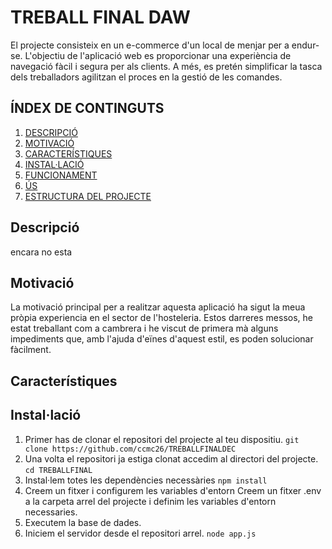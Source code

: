 
# TREBALL FINAL DAW 
El projecte consisteix en un e-commerce d'un local de menjar per a 
endur-se. L'objectiu de l'aplicació web es proporcionar una experiència de navegació 
fàcil i segura per als clients. 
A més, es pretén simplificar la tasca dels treballadors agilitzan el proces 
en la gestió de les comandes.

## ÍNDEX DE CONTINGUTS 
1. [DESCRIPCIÓ](#descripció)
2. [MOTIVACIÓ](#motivació)
2. [CARACTERÍSTIQUES](#característiques)
3. [INSTAL·LACIÓ](#instal·lació)
4. [FUNCIONAMENT](#funcionament)
5. [ÚS](#us)
6. [ESTRUCTURA DEL PROJECTE](#estructura)

## Descripció
encara no esta

## Motivació
La motivació principal per a realitzar aquesta aplicació ha sigut la meua pròpia
experiencia en el sector de l'hosteleria. Estos darreres messos, he estat
treballant com a cambrera i he viscut de primera mà alguns impediments
que, amb l'ajuda d'eïnes d'aquest estil, es poden solucionar fàcilment.

## Característiques


## Instal·lació
1. Primer has de clonar el repositori del projecte al teu dispositiu.
`git clone https://github.com/ccmc26/TREBALLFINALDEC`
2. Una volta el repositori ja estiga clonat accedim al directori del projecte.
`cd TREBALLFINAL`
3. Instal·lem totes les dependències necessàries
`npm install`
4. Creem un fitxer i configurem les variables d'entorn
Creem un fitxer .env a la carpeta arrel del projecte i definim les variables
d'entorn necessaries.
5. Executem la base de dades.
6. Iniciem el servidor desde el repositori arrel.
`node app.js`
